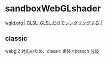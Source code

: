 # sandboxWebGLshader

[wgld.org | GLSL: GLSL だけでレンダリングする |](https://wgld.org/d/glsl/g001.html)


## classic

webgl2 対応のため、classic 実装とbranch 分岐
